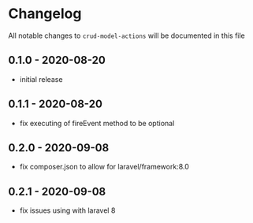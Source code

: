 # Changelog

All notable changes to `crud-model-actions` will be documented in this file

## 0.1.0 - 2020-08-20
- initial release


## 0.1.1 - 2020-08-20
- fix executing of fireEvent method to be optional


## 0.2.0 - 2020-09-08
- fix composer.json to allow for laravel/framework:8.0


## 0.2.1 - 2020-09-08
- fix issues using with laravel 8

